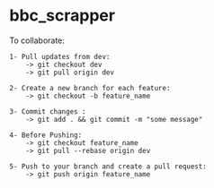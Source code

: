 # bbc_scrapper

To collaborate:

    1- Pull updates from dev: 
        -> git checkout dev
        -> git pull origin dev

    2- Create a new branch for each feature: 
        -> git checkout -b feature_name

    3- Commit changes : 
        -> git add . && git commit -m "some message"

    4- Before Pushing:
        -> git checkout feature_name
        -> git pull --rebase origin dev

    5- Push to your branch and create a pull request:
        -> git push origin feature_name
